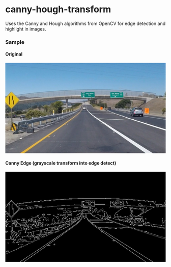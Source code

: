 # canny-hough-transform

Uses the Canny and Hough algorithms from OpenCV for edge detection and highlight in images.

### Sample

#### Original 

![exit-ramp](https://github.com/chakrakan/canny-edge-detection/blob/master/images/exit-ramp.jpg)

#### Canny Edge (grayscale transform into edge detect)

![edge-exitramp](https://github.com/chakrakan/canny-edge-detection/blob/master/images/edges-exitramp.jpg)
